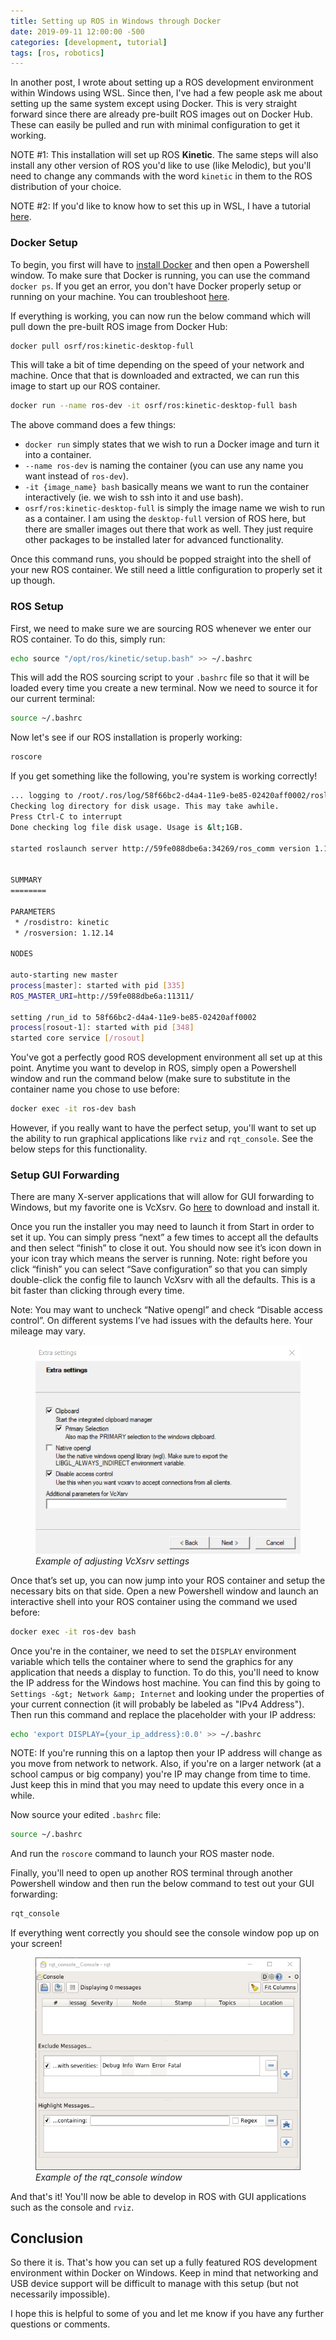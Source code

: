 ```yaml
---
title: Setting up ROS in Windows through Docker
date: 2019-09-11 12:00:00 -500
categories: [development, tutorial]
tags: [ros, robotics]
---
```


In another post, I wrote about setting up a ROS development environment within Windows using WSL. Since then, I've had a few people ask me about setting up the same system except using Docker. This is very straight forward since there are already pre-built ROS images out on Docker Hub. These can easily be pulled and run with minimal configuration to get it working.

NOTE #1: This installation will set up ROS **Kinetic**. The same steps will also install any other version of ROS you'd like to use (like Melodic), but you'll need to change any commands with the word `kinetic` in them to the ROS distribution of your choice.

NOTE #2: If you'd like to know how to set this up in WSL, I have a tutorial [here](/posts/ros-windows-wsl).

### Docker Setup

To begin, you first will have to  <a rel="noreferrer noopener" href="https://docs.docker.com/get-docker/" target="_blank">install Docker</a>&nbsp;and then open a Powershell window. To make sure that Docker is running, you can use the command `docker ps`. If you get an error, you don't have Docker properly setup or running on your machine. You can troubleshoot <a href="https://docs.docker.com/docker-for-windows/troubleshoot/" target="_blank" rel="noreferrer noopener" aria-label="here (opens in a new tab)">here</a>.

If everything is working, you can now run the below command which will pull down the pre-built ROS image from Docker Hub:

```bash
docker pull osrf/ros:kinetic-desktop-full
```

This will take a bit of time depending on the speed of your network and machine. Once that that is downloaded and extracted, we can run this image to start up our ROS container.

```bash
docker run --name ros-dev -it osrf/ros:kinetic-desktop-full bash
```

The above command does a few things:

- `docker run` simply states that we wish to run a Docker image and turn it into a container.
- `--name ros-dev` is naming the container (you can use any name you want instead of `ros-dev`).
- `-it {image_name} bash` basically means we want to run the container interactively (ie. we wish to ssh into it and use bash).
- `osrf/ros:kinetic-desktop-full` is simply the image name we wish to run as a container. I am using the `desktop-full` version of ROS here, but there are smaller images out there that work as well. They just require other packages to be installed later for advanced functionality.

Once this command runs, you should be popped straight into the shell of your new ROS container. We still need a little configuration to properly set it up though.

### ROS Setup

First, we need to make sure we are sourcing ROS whenever we enter our ROS container. To do this, simply run:

```bash
echo source "/opt/ros/kinetic/setup.bash" >> ~/.bashrc
```

This will add the ROS sourcing script to your `.bashrc` file so that it will be loaded every time you create a new terminal. Now we need to source it for our current terminal:

```bash
source ~/.bashrc
```

Now let's see if our ROS installation is properly working:

```bash
roscore
```

If you get something like the following, you're system is working correctly!

```bash
... logging to /root/.ros/log/58f66bc2-d4a4-11e9-be85-02420aff0002/roslaunch-59fe088dbe6a-325.log
Checking log directory for disk usage. This may take awhile.
Press Ctrl-C to interrupt
Done checking log file disk usage. Usage is &lt;1GB.

started roslaunch server http://59fe088dbe6a:34269/ros_comm version 1.12.14


SUMMARY
========

PARAMETERS
 * /rosdistro: kinetic
 * /rosversion: 1.12.14

NODES

auto-starting new master
process[master]: started with pid [335]
ROS_MASTER_URI=http://59fe088dbe6a:11311/

setting /run_id to 58f66bc2-d4a4-11e9-be85-02420aff0002
process[rosout-1]: started with pid [348]
started core service [/rosout]
```
You've got a perfectly good ROS development environment all set up at this point. Anytime you want to develop in ROS, simply open a Powershell window and run the command below (make sure to substitute in the container name you chose to use before:

```bash
docker exec -it ros-dev bash
```

However, if you really want to have the perfect setup, you'll want to set up the ability to run graphical applications like `rviz` and `rqt_console`. See the below steps for this functionality.

### Setup GUI Forwarding

There are many X-server applications that will allow for GUI forwarding to Windows, but my favorite one is VcXsrv. Go&nbsp;<a rel="noreferrer noopener" href="https://sourceforge.net/projects/vcxsrv/" target="_blank">here</a>&nbsp;to download and install it.

Once you run the installer you may need to launch it from Start in order to set it up. You can simply press “next” a few times to accept all the defaults and then select “finish” to close it out. You should now see it’s icon down in your icon tray which means the server is running. Note: right before you click “finish” you can select “Save configuration” so that you can simply double-click the config file to launch VcXsrv with all the defaults. This is a bit faster than clicking through every time.

Note: You may want to uncheck “Native opengl” and check “Disable access control”. On different systems I’ve had issues with the defaults here. Your mileage may vary.

<figure>
    <img
        src="/assets/posts/vcxsrv-settings.png" 
        alt=""
    />
    <figcaption>
        <em>Example of adjusting VcXsrv settings</em>
    </figcaption>
</figure>

Once that’s set up, you can now jump into your ROS container and setup the necessary bits on that side. Open a new Powershell window and launch an interactive shell into your ROS container using the command we used before:

```bash
docker exec -it ros-dev bash
```

Once you're in the container, we need to set the `DISPLAY` environment variable which tells the container where to send the graphics for any application that needs a display to function. To do this, you'll need to know the IP address for the Windows host machine. You can find this by going to `Settings -&gt; Network &amp; Internet` and looking under the properties of your current connection (it will probably be labeled as "IPv4 Address"). Then run this command and replace the placeholder with your IP address:

```bash
echo 'export DISPLAY={your_ip_address}:0.0' >> ~/.bashrc
```

NOTE: If you're running this on a laptop then your IP address will change as you move from network to network. Also, if you're on a larger network (at a school campus or big company) you're IP may change from time to time. Just keep this in mind that you may need to update this every once in a while.

Now source your edited `.bashrc` file:

```bash
source ~/.bashrc
```

And run the `roscore` command to launch your ROS master node.

Finally, you'll need to open up another ROS terminal through another Powershell window and then run the below command to test out your GUI forwarding:

```bash
rqt_console
```

If everything went correctly you should see the console window pop up on your screen!

<figure>
    <img
        src="/assets/posts/example-rqt-console-window.png" 
        alt=""
    />
    <figcaption>
        <em>Example of the rqt_console window</em>
    </figcaption>
</figure>
<!-- /wp:image -->

And that's it! You'll now be able to develop in ROS with GUI applications such as the console and `rviz`.

## Conclusion

So there it is. That's how you can set up a fully featured ROS development environment within Docker on Windows. Keep in mind that networking and USB device support will be difficult to manage with this setup (but not necessarily impossible).

I hope this is helpful to some of you and let me know if you have any further questions or comments.
